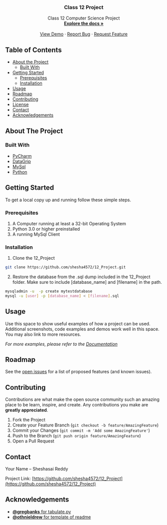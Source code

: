 <br />
<p align="center">
  <a href="https://github.com/shesha4572/12_Project">
  </a>

  <h3 align="center">Class 12 Project</h3>

  <p align="center">
    Class 12 Computer Science Project
    <br />
    <a href="https://github.com/shesha4572/12_Project"><strong>Explore the docs »</strong></a>
    <br />
    <br />
    <a href="https://github.com/shesha4572/12_Project">View Demo</a>
    ·
    <a href="https://github.com/shesha4572/12_Project/issues">Report Bug</a>
    ·
    <a href="https://github.com/shesha4572/12_Project/issues">Request Feature</a>
  </p>
</p>



<!-- TABLE OF CONTENTS -->
## Table of Contents

* [About the Project](#about-the-project)
  * [Built With](#built-with)
* [Getting Started](#getting-started)
  * [Prerequisites](#prerequisites)
  * [Installation](#installation)
* [Usage](#usage)
* [Roadmap](#roadmap)
* [Contributing](#contributing)
* [License](#license)
* [Contact](#contact)
* [Acknowledgements](#acknowledgements)



<!-- ABOUT THE PROJECT -->
## About The Project

### Built With

* [PyCharm](https://www.jetbrains.com/pycharm/)
* [DataGrip](https://www.jetbrains.com/datagrip/)
* [MySql](https://www.mysql.com)
* [Python](https://www.python.org)



<!-- GETTING STARTED -->
## Getting Started

To get a local copy up and running follow these simple steps.

### Prerequisites

1. A Computer running at least a 32-bit Operating System
2. Python 3.0 or higher preinstalled
3. A running MySql Client


### Installation
 
1. Clone the 12_Project
```sh
git clone https://github.com/shesha4572/12_Project.git
```
2. Restore the database from the .sql dump included in the 12_Project folder. Make sure to include [database_name] and [filename] in the path.
```sh
mysqladmin -u  -p create mytestdatabase
mysql -u [user] -p [database_name] < [filename].sql
```



<!-- USAGE EXAMPLES -->
## Usage

Use this space to show useful examples of how a project can be used. Additional screenshots, code examples and demos work well in this space. You may also link to more resources.

_For more examples, please refer to the [Documentation](https://example.com)_



<!-- ROADMAP -->
## Roadmap

See the [open issues](https://github.com/shesha4572/12_Project/issues) for a list of proposed features (and known issues).



<!-- CONTRIBUTING -->
## Contributing

Contributions are what make the open source community such an amazing place to be learn, inspire, and create. Any contributions you make are **greatly appreciated**.

1. Fork the Project
2. Create your Feature Branch (`git checkout -b feature/AmazingFeature`)
3. Commit your Changes (`git commit -m 'Add some AmazingFeature'`)
4. Push to the Branch (`git push origin feature/AmazingFeature`)
5. Open a Pull Request

<!-- CONTACT -->
## Contact

Your Name – Sheshasai Reddy

Project Link: [https://github.com/shesha4572/12_Project](https://github.com/shesha4572/12_Project)



<!-- ACKNOWLEDGEMENTS -->
## Acknowledgements

* [**@gregbanks** for tabulate.py ](https://github.com/gregbanks/python-tabulate)
* [**@othnieldrew** for template of readme](https://github.com/othneildrew/Best-README-Template)


